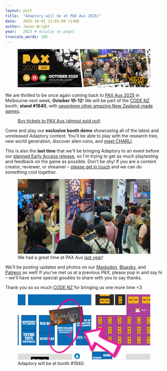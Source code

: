 ```yaml
---
layout: post
title:  "Adaptory will be at PAX Aus 2025!"
date:   2025-10-01 12:05:00 +1300
author: Jevon Wright
year:   2023 # display on page1
truncate_words: 105
---
```


<figure class="image much-wider">
  <a href="https://aus.paxsite.com/"><img src="/assets/screenshots/2025-10-01-pax-aus-2025.png"></a>
</figure>

We are thrilled to be once again coming back to [PAX Aus 2025](https://aus.paxsite.com/) in Melbourne next week, **October 10-12**!
We will be part of the [CODE NZ](https://www.nz-code.nz) booth, **stand #1840**,
with [seventeen other amazing New Zealand-made games](https://www.screenhub.com.au/news/games/pax-aus-2025-code-nz-games-lineup-2680446/).

<figure class="image">
  <a href="https://aus.paxsite.com/" class="button">
    Buy tickets to PAX Aus (almost sold out)
  </a>
</figure>

Come and play our **exclusive booth demo** showcasing all of the latest and unreleased Adaptory content.
You'll be able to play with the research tree, new world generation,
discover alien ruins, and [meet CHARLI](/2025/09/03/alpha-13).

This is also the **last time** that we'll be bringing Adaptory to an event
before our [planned Early Access release](/2025/09/03/alpha-13), so I'm trying to
get as much playtesting and feedback on the game as possible. Don't be shy!
If you are a content creator, reviewer, or streamer – [please get in touch](mailto:hello@stormcloak.games)
and we can do something cool together.

<figure class="image">
  <a href="/assets/screenshots/2025-10-01-pax-aus-2024.jpg"><img src="/assets/screenshots/2025-10-01-pax-aus-2024.jpg"></a>
  <figcaption>We had a great time at PAX Aus <a href="/2024/09/30/pax-aus">last year</a>!</figcaption>
</figure>

We'll be posting updates and photos on our
[Mastodon](https://mastodon.gamedev.place/@stormcloak), [Bluesky](https://bsky.app/profile/stormcloak.games),
and [Patreon](https://patreon.com/jevon) as well!
If you've met us at a previous PAX, please pop in and say hi – we'll have some
special goodies to share with you to say thanks.

Thank you so so much [CODE NZ](https://www.nz-code.nz) for bringing us one more time <3

<figure class="image">
  <a href="/assets/screenshots/2025-10-01-pax-map.png"><img src="/assets/screenshots/2025-10-01-pax-map.png"></a>
  <figcaption>Adaptory will be at booth #1840.</figcaption>
</figure>
